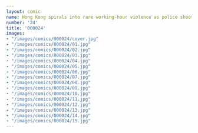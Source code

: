 ```yaml
---
layout: comic
name: Hong Kong spirals into rare working-hour violence as police shoot protester
number: '24'
title: '000024'
images:
- "/images/comics/000024/cover.jpg"
- "/images/comics/000024/01.jpg"
- "/images/comics/000024/02.jpg"
- "/images/comics/000024/03.jpg"
- "/images/comics/000024/04.jpg"
- "/images/comics/000024/05.jpg"
- "/images/comics/000024/06.jpg"
- "/images/comics/000024/07.jpg"
- "/images/comics/000024/08.jpg"
- "/images/comics/000024/09.jpg"
- "/images/comics/000024/10.jpg"
- "/images/comics/000024/11.jpg"
- "/images/comics/000024/12.jpg"
- "/images/comics/000024/13.jpg"
- "/images/comics/000024/14.jpg"
- "/images/comics/000024/15.jpg"
---
```


